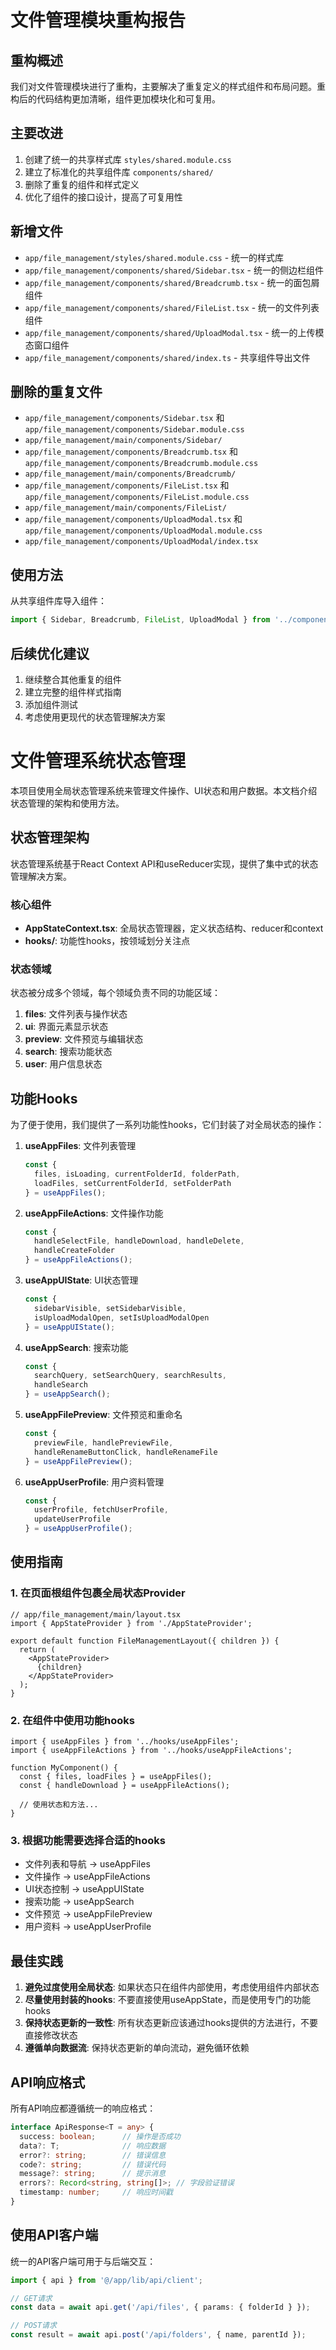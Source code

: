 # 文件管理模块重构报告

## 重构概述
我们对文件管理模块进行了重构，主要解决了重复定义的样式组件和布局问题。重构后的代码结构更加清晰，组件更加模块化和可复用。

## 主要改进
1. 创建了统一的共享样式库 `styles/shared.module.css`
2. 建立了标准化的共享组件库 `components/shared/`
3. 删除了重复的组件和样式定义
4. 优化了组件的接口设计，提高了可复用性

## 新增文件
- `app/file_management/styles/shared.module.css` - 统一的样式库
- `app/file_management/components/shared/Sidebar.tsx` - 统一的侧边栏组件
- `app/file_management/components/shared/Breadcrumb.tsx` - 统一的面包屑组件
- `app/file_management/components/shared/FileList.tsx` - 统一的文件列表组件
- `app/file_management/components/shared/UploadModal.tsx` - 统一的上传模态窗口组件
- `app/file_management/components/shared/index.ts` - 共享组件导出文件

## 删除的重复文件
- `app/file_management/components/Sidebar.tsx` 和 `app/file_management/components/Sidebar.module.css`
- `app/file_management/main/components/Sidebar/`
- `app/file_management/components/Breadcrumb.tsx` 和 `app/file_management/components/Breadcrumb.module.css`
- `app/file_management/main/components/Breadcrumb/`
- `app/file_management/components/FileList.tsx` 和 `app/file_management/components/FileList.module.css`
- `app/file_management/main/components/FileList/`
- `app/file_management/components/UploadModal.tsx` 和 `app/file_management/components/UploadModal.module.css`
- `app/file_management/components/UploadModal/index.tsx`

## 使用方法
从共享组件库导入组件：
```javascript
import { Sidebar, Breadcrumb, FileList, UploadModal } from '../components/shared';
```

## 后续优化建议
1. 继续整合其他重复的组件
2. 建立完整的组件样式指南
3. 添加组件测试
4. 考虑使用更现代的状态管理解决方案 

# 文件管理系统状态管理

本项目使用全局状态管理系统来管理文件操作、UI状态和用户数据。本文档介绍状态管理的架构和使用方法。

## 状态管理架构

状态管理系统基于React Context API和useReducer实现，提供了集中式的状态管理解决方案。

### 核心组件

- **AppStateContext.tsx**: 全局状态管理器，定义状态结构、reducer和context
- **hooks/**: 功能性hooks，按领域划分关注点

### 状态领域

状态被分成多个领域，每个领域负责不同的功能区域：

1. **files**: 文件列表与操作状态
2. **ui**: 界面元素显示状态
3. **preview**: 文件预览与编辑状态
4. **search**: 搜索功能状态
5. **user**: 用户信息状态

## 功能Hooks

为了便于使用，我们提供了一系列功能性hooks，它们封装了对全局状态的操作：

1. **useAppFiles**: 文件列表管理
   ```typescript
   const { 
     files, isLoading, currentFolderId, folderPath, 
     loadFiles, setCurrentFolderId, setFolderPath 
   } = useAppFiles();
   ```

2. **useAppFileActions**: 文件操作功能
   ```typescript
   const { 
     handleSelectFile, handleDownload, handleDelete, 
     handleCreateFolder 
   } = useAppFileActions();
   ```

3. **useAppUIState**: UI状态管理
   ```typescript
   const { 
     sidebarVisible, setSidebarVisible, 
     isUploadModalOpen, setIsUploadModalOpen 
   } = useAppUIState();
   ```

4. **useAppSearch**: 搜索功能
   ```typescript
   const { 
     searchQuery, setSearchQuery, searchResults, 
     handleSearch 
   } = useAppSearch();
   ```

5. **useAppFilePreview**: 文件预览和重命名
   ```typescript
   const { 
     previewFile, handlePreviewFile, 
     handleRenameButtonClick, handleRenameFile 
   } = useAppFilePreview();
   ```

6. **useAppUserProfile**: 用户资料管理
   ```typescript
   const { 
     userProfile, fetchUserProfile, 
     updateUserProfile 
   } = useAppUserProfile();
   ```

## 使用指南

### 1. 在页面根组件包裹全局状态Provider

```tsx
// app/file_management/main/layout.tsx
import { AppStateProvider } from './AppStateProvider';

export default function FileManagementLayout({ children }) {
  return (
    <AppStateProvider>
      {children}
    </AppStateProvider>
  );
}
```

### 2. 在组件中使用功能hooks

```tsx
import { useAppFiles } from '../hooks/useAppFiles';
import { useAppFileActions } from '../hooks/useAppFileActions';

function MyComponent() {
  const { files, loadFiles } = useAppFiles();
  const { handleDownload } = useAppFileActions();
  
  // 使用状态和方法...
}
```

### 3. 根据功能需要选择合适的hooks

- 文件列表和导航 → useAppFiles
- 文件操作 → useAppFileActions
- UI状态控制 → useAppUIState
- 搜索功能 → useAppSearch
- 文件预览 → useAppFilePreview
- 用户资料 → useAppUserProfile

## 最佳实践

1. **避免过度使用全局状态**: 如果状态只在组件内部使用，考虑使用组件内部状态
2. **尽量使用封装的hooks**: 不要直接使用useAppState，而是使用专门的功能hooks
3. **保持状态更新的一致性**: 所有状态更新应该通过hooks提供的方法进行，不要直接修改状态
4. **遵循单向数据流**: 保持状态更新的单向流动，避免循环依赖

## API响应格式

所有API响应都遵循统一的响应格式：

```typescript
interface ApiResponse<T = any> {
  success: boolean;      // 操作是否成功
  data?: T;              // 响应数据
  error?: string;        // 错误信息
  code?: string;         // 错误代码
  message?: string;      // 提示消息
  errors?: Record<string, string[]>; // 字段验证错误
  timestamp: number;     // 响应时间戳
}
```

## 使用API客户端

统一的API客户端可用于与后端交互：

```typescript
import { api } from '@/app/lib/api/client';

// GET请求
const data = await api.get('/api/files', { params: { folderId } });

// POST请求
const result = await api.post('/api/folders', { name, parentId });
``` 